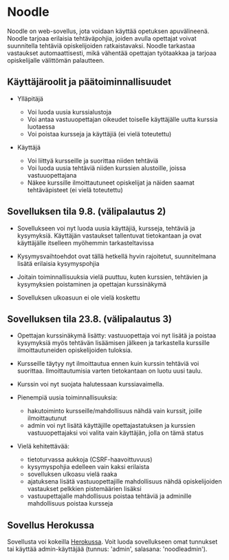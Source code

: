 # Noodle

Noodle on web-sovellus, jota voidaan käyttää opetuksen apuvälineenä. Noodle tarjoaa erilaisia tehtäväpohjia, joiden avulla opettajat voivat suunnitella tehtäviä opiskelijoiden ratkaistavaksi. Noodle tarkastaa vastaukset automaattisesti, mikä vähentää opettajan työtaakkaa ja tarjoaa opiskelijalle välittömän palautteen. 

## Käyttäjäroolit ja päätoiminnallisuudet

* Ylläpitäjä
  * Voi luoda uusia kurssialustoja
  * Voi antaa vastuuopettajan oikeudet toiselle käyttäjälle uutta kurssia luotaessa
  * Voi poistaa kursseja ja käyttäjiä (ei vielä toteutettu)

* Käyttäjä
  * Voi liittyä kursseille ja suorittaa niiden tehtäviä
  * Voi luoda uusia tehtäviä niiden kurssien alustoille, joissa vastuuopettajana
  * Näkee kurssille ilmoittautuneet opiskelijat ja näiden saamat tehtäväpisteet (ei vielä toteutettu)

## Sovelluksen tila 9.8. (välipalautus 2)

* Sovellukseen voi nyt luoda uusia käyttäjiä, kursseja, tehtäviä ja kysymyksiä. Käyttäjän vastaukset tallentuvat tietokantaan ja ovat käyttäjälle itselleen myöhemmin tarkasteltavissa

* Kysymysvaihtoehdot ovat tällä hetkellä hyvin rajoitetut, suunnitelmana lisätä erilaisia kysymyspohjia

* Joitain toiminnallisuuksia vielä puuttuu, kuten kurssien, tehtävien ja kysymyksien poistaminen ja opettajan kurssinäkymä

* Sovelluksen ulkoasuun ei ole vielä koskettu

## Sovelluksen tila 23.8. (välipalautus 3)

* Opettajan kurssinäkymä lisätty: vastuuopettaja voi nyt lisätä ja poistaa kysymyksiä myös tehtävän lisäämisen jälkeen ja tarkastella kurssille ilmoittautuneiden opiskelijoiden tuloksia.

* Kursseille täytyy nyt ilmoittautua ennen kuin kurssin tehtäviä voi suorittaa. Ilmoittautumisia varten tietokantaan on luotu uusi taulu.

* Kurssin voi nyt suojata halutessaan kurssiavaimella.

* Pienempiä uusia toiminnallisuuksia:
	* hakutoiminto kursseille/mahdollisuus nähdä vain kurssit, joille ilmoittautunut
	* admin voi nyt lisätä käyttäjille opettajastatuksen ja kurssien vastuuopettajaksi voi valita vain käyttäjän, jolla on tämä status

* Vielä kehitettävää:
	* tietoturvassa aukkoja (CSRF-haavoittuvuus)
	* kysymyspohjia edelleen vain kaksi erilaista
	* sovelluksen ulkoasu vielä raaka
	* ajatuksena lisätä vastuuopettajille mahdollisuus nähdä opiskelijoiden vastaukset pelkkien pistemäärien lisäksi
	* vastuupettajalle mahdollisuus poistaa tehtäviä ja adminille mahdollisuus poistaa kursseja

## Sovellus Herokussa

Sovellusta voi kokeilla [Herokussa](http://tsoha-noodle.herokuapp.com/). Voit luoda sovellukseen omat tunnukset tai käyttää admin-käyttäjää (tunnus: 'admin', salasana: 'noodleadmin').
